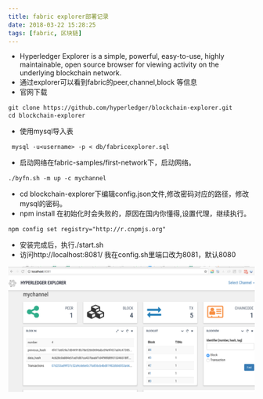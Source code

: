 ```yaml
---
title: fabric explorer部署记录
date: 2018-03-22 15:28:25
tags: [fabric, 区块链]
---
```

- Hyperledger Explorer is a simple, powerful, easy-to-use, highly maintainable, open source browser for viewing activity on the underlying blockchain network.
- 通过explorer可以看到fabric的peer,channel,block 等信息
- 官网下载

```
git clone https://github.com/hyperledger/blockchain-explorer.git
cd blockchain-explorer
```

<!-- more -->

- 使用mysql导入表

```
 mysql -u<username> -p < db/fabricexplorer.sql
```
- 启动网络在fabric-samples/first-network下，启动网络。

```
./byfn.sh -m up -c mychannel
```
- cd blockchain-explorer下编辑config.json文件,修改密码对应的路径，修改mysql的密码。
- npm install 在初始化时会失败的，原因在国内你懂得,设置代理，继续执行。

```
npm config set registry="http://r.cnpmjs.org"
```
- 安装完成后，执行./start.sh
- 访问http://localhost:8081/  我在config.sh里端口改为8081，默认8080

![](https://github.com/zhulg/allpic/blob/master/fabric_explorer.png?raw=true)
